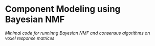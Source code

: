 # Component Modeling using Bayesian NMF

_Minimal code for runninng Bayesian NMF and consensus algorithms on voxel response matrices_ 



